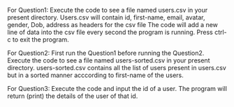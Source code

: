 For Question1:
Execute the code to see a file named users.csv in your present directory.
Users.csv will contain id, first-name, email, avatar, gender, Dob, address as headers for the csv file
The code will add a new line of data into the csv file every second the program is running.
Press ctrl-c to exit the program.

For Question2:
First run the Question1 before running the Question2.
Execute the code to see a file named users-sorted.csv in your present directory.
users-sorted.csv contains all the list of users present in users.csv but in a sorted manner acccording to first-name of the users.

For Question3:
Execute the code and input the id of a user.
The program will return (print) the details of the user of that id.

